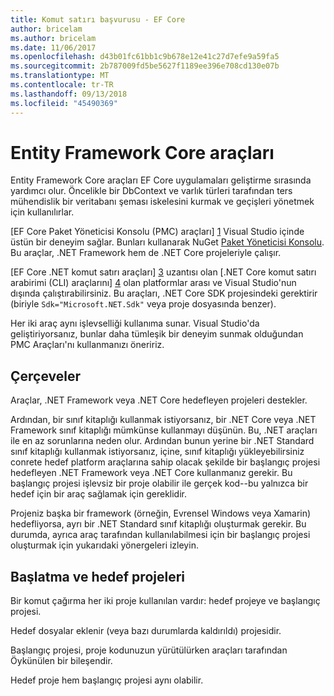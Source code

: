 ```yaml
---
title: Komut satırı başvurusu - EF Core
author: bricelam
ms.author: bricelam
ms.date: 11/06/2017
ms.openlocfilehash: d43b01fc61bb1c9b678e12e41c27d7efe9a59fa5
ms.sourcegitcommit: 2b787009fd5be5627f1189ee396e708cd130e07b
ms.translationtype: MT
ms.contentlocale: tr-TR
ms.lasthandoff: 09/13/2018
ms.locfileid: "45490369"
---
```

<a name="entity-framework-core-tools"></a>Entity Framework Core araçları
===========================
Entity Framework Core araçları EF Core uygulamaları geliştirme sırasında yardımcı olur. Öncelikle bir DbContext ve varlık türleri tarafından ters mühendislik bir veritabanı şeması iskelesini kurmak ve geçişleri yönetmek için kullanılırlar.

[EF Core Paket Yöneticisi Konsolu (PMC) araçları] [ 1] Visual Studio içinde üstün bir deneyim sağlar. Bunları kullanarak NuGet [Paket Yöneticisi Konsolu][2]. Bu araçlar, .NET Framework hem de .NET Core projeleriyle çalışır.

[EF Core .NET komut satırı araçları] [ 3] uzantısı olan [.NET Core komut satırı arabirimi (CLI) araçlarını] [ 4] olan platformlar arası ve Visual Studio'nun dışında çalıştırabilirsiniz. Bu araçları, .NET Core SDK projesindeki gerektirir (biriyle `Sdk="Microsoft.NET.Sdk"` veya proje dosyasında benzer).

Her iki araç aynı işlevselliği kullanıma sunar. Visual Studio'da geliştiriyorsanız, bunlar daha tümleşik bir deneyim sunmak olduğundan PMC Araçları'nı kullanmanızı öneririz.

<a name="frameworks"></a>Çerçeveler
----------
Araçlar, .NET Framework veya .NET Core hedefleyen projeleri destekler.

Ardından, bir sınıf kitaplığı kullanmak istiyorsanız, bir .NET Core veya .NET Framework sınıf kitaplığı mümkünse kullanmayı düşünün. Bu, .NET araçları ile en az sorunlarına neden olur. Ardından bunun yerine bir .NET Standard sınıf kitaplığı kullanmak istiyorsanız, içine, sınıf kitaplığı yükleyebilirsiniz conrete hedef platform araçlarına sahip olacak şekilde bir başlangıç projesi hedefleyen .NET Framework veya .NET Core kullanmanız gerekir. Bu başlangıç projesi işlevsiz bir proje olabilir ile gerçek kod--bu yalnızca bir hedef için bir araç sağlamak için gereklidir.

Projeniz başka bir framework (örneğin, Evrensel Windows veya Xamarin) hedefliyorsa, ayrı bir .NET Standard sınıf kitaplığı oluşturmak gerekir. Bu durumda, ayrıca araç tarafından kullanılabilmesi için bir başlangıç projesi oluşturmak için yukarıdaki yönergeleri izleyin.

<a name="startup-and-target-projects"></a>Başlatma ve hedef projeleri
---------------------------
Bir komut çağırma her iki proje kullanılan vardır: hedef projeye ve başlangıç projesi.

Hedef dosyalar eklenir (veya bazı durumlarda kaldırıldı) projesidir.

Başlangıç projesi, proje kodunuzun yürütülürken araçları tarafından Öykünülen bir bileşendir.

Hedef proje hem başlangıç projesi aynı olabilir.


  [1]: powershell.md
  [2]: https://docs.microsoft.com/nuget/tools/package-manager-console
  [3]: dotnet.md
  [4]: https://docs.microsoft.com/dotnet/core/tools/
